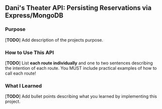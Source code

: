 ## Dani's Theater API: Persisting Reservations via Express/MongoDB

### Purpose

[**TODO**] Add description of the projects purpose.

### How to Use This API

[**TODO**] List **each route individually** and one to two sentences describing the intention of each route. You MUST include practical examples of how to call each route!

### What I Learned

[**TODO**] Add bullet points describing what you learned by implementing this project.